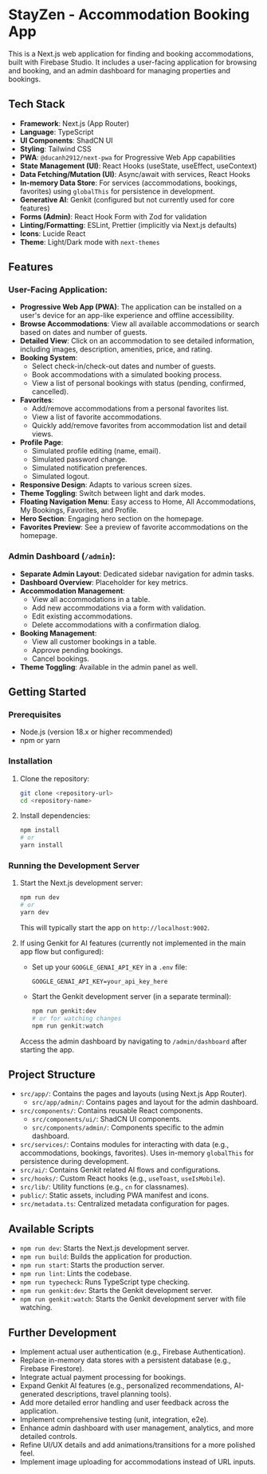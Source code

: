 
# StayZen - Accommodation Booking App

This is a Next.js web application for finding and booking accommodations, built with Firebase Studio. It includes a user-facing application for browsing and booking, and an admin dashboard for managing properties and bookings.

## Tech Stack

*   **Framework**: Next.js (App Router)
*   **Language**: TypeScript
*   **UI Components**: ShadCN UI
*   **Styling**: Tailwind CSS
*   **PWA**: `@ducanh2912/next-pwa` for Progressive Web App capabilities
*   **State Management (UI)**: React Hooks (useState, useEffect, useContext)
*   **Data Fetching/Mutation (UI)**: Async/await with services, React Hooks
*   **In-memory Data Store**: For services (accommodations, bookings, favorites) using `globalThis` for persistence in development.
*   **Generative AI**: Genkit (configured but not currently used for core features)
*   **Forms (Admin)**: React Hook Form with Zod for validation
*   **Linting/Formatting**: ESLint, Prettier (implicitly via Next.js defaults)
*   **Icons**: Lucide React
*   **Theme**: Light/Dark mode with `next-themes`

## Features

### User-Facing Application:
*   **Progressive Web App (PWA)**: The application can be installed on a user's device for an app-like experience and offline accessibility.
*   **Browse Accommodations**: View all available accommodations or search based on dates and number of guests.
*   **Detailed View**: Click on an accommodation to see detailed information, including images, description, amenities, price, and rating.
*   **Booking System**:
    *   Select check-in/check-out dates and number of guests.
    *   Book accommodations with a simulated booking process.
    *   View a list of personal bookings with status (pending, confirmed, cancelled).
*   **Favorites**:
    *   Add/remove accommodations from a personal favorites list.
    *   View a list of favorite accommodations.
    *   Quickly add/remove favorites from accommodation list and detail views.
*   **Profile Page**:
    *   Simulated profile editing (name, email).
    *   Simulated password change.
    *   Simulated notification preferences.
    *   Simulated logout.
*   **Responsive Design**: Adapts to various screen sizes.
*   **Theme Toggling**: Switch between light and dark modes.
*   **Floating Navigation Menu**: Easy access to Home, All Accommodations, My Bookings, Favorites, and Profile.
*   **Hero Section**: Engaging hero section on the homepage.
*   **Favorites Preview**: See a preview of favorite accommodations on the homepage.

### Admin Dashboard (`/admin`):
*   **Separate Admin Layout**: Dedicated sidebar navigation for admin tasks.
*   **Dashboard Overview**: Placeholder for key metrics.
*   **Accommodation Management**:
    *   View all accommodations in a table.
    *   Add new accommodations via a form with validation.
    *   Edit existing accommodations.
    *   Delete accommodations with a confirmation dialog.
*   **Booking Management**:
    *   View all customer bookings in a table.
    *   Approve pending bookings.
    *   Cancel bookings.
*   **Theme Toggling**: Available in the admin panel as well.

## Getting Started

### Prerequisites

*   Node.js (version 18.x or higher recommended)
*   npm or yarn

### Installation

1.  Clone the repository:
    ```bash
    git clone <repository-url>
    cd <repository-name>
    ```
2.  Install dependencies:
    ```bash
    npm install
    # or
    yarn install
    ```

### Running the Development Server

1.  Start the Next.js development server:
    ```bash
    npm run dev
    # or
    yarn dev
    ```
    This will typically start the app on `http://localhost:9002`.

2.  If using Genkit for AI features (currently not implemented in the main app flow but configured):
    *   Set up your `GOOGLE_GENAI_API_KEY` in a `.env` file:
        ```env
        GOOGLE_GENAI_API_KEY=your_api_key_here
        ```
    *   Start the Genkit development server (in a separate terminal):
        ```bash
        npm run genkit:dev
        # or for watching changes
        npm run genkit:watch
        ```
    Access the admin dashboard by navigating to `/admin/dashboard` after starting the app.

## Project Structure

*   `src/app/`: Contains the pages and layouts (using Next.js App Router).
    *   `src/app/admin/`: Contains pages and layout for the admin dashboard.
*   `src/components/`: Contains reusable React components.
    *   `src/components/ui/`: ShadCN UI components.
    *   `src/components/admin/`: Components specific to the admin dashboard.
*   `src/services/`: Contains modules for interacting with data (e.g., accommodations, bookings, favorites). Uses in-memory `globalThis` for persistence during development.
*   `src/ai/`: Contains Genkit related AI flows and configurations.
*   `src/hooks/`: Custom React hooks (e.g., `useToast`, `useIsMobile`).
*   `src/lib/`: Utility functions (e.g., `cn` for classnames).
*   `public/`: Static assets, including PWA manifest and icons.
*   `src/metadata.ts`: Centralized metadata configuration for pages.

## Available Scripts

*   `npm run dev`: Starts the Next.js development server.
*   `npm run build`: Builds the application for production.
*   `npm run start`: Starts the production server.
*   `npm run lint`: Lints the codebase.
*   `npm run typecheck`: Runs TypeScript type checking.
*   `npm run genkit:dev`: Starts the Genkit development server.
*   `npm run genkit:watch`: Starts the Genkit development server with file watching.

## Further Development

*   Implement actual user authentication (e.g., Firebase Authentication).
*   Replace in-memory data stores with a persistent database (e.g., Firebase Firestore).
*   Integrate actual payment processing for bookings.
*   Expand Genkit AI features (e.g., personalized recommendations, AI-generated descriptions, travel planning tools).
*   Add more detailed error handling and user feedback across the application.
*   Implement comprehensive testing (unit, integration, e2e).
*   Enhance admin dashboard with user management, analytics, and more detailed controls.
*   Refine UI/UX details and add animations/transitions for a more polished feel.
*   Implement image uploading for accommodations instead of URL inputs.
